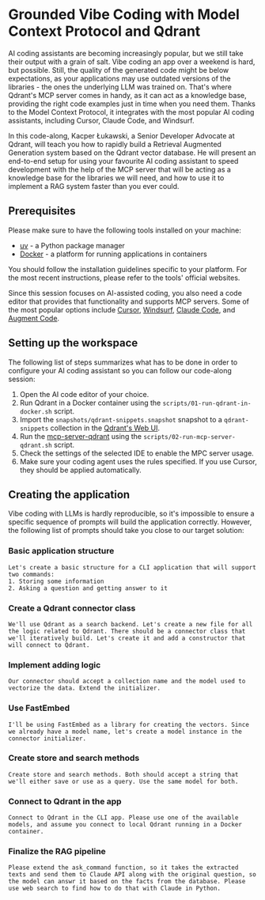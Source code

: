 # Grounded Vibe Coding with Model Context Protocol and Qdrant

AI coding assistants are becoming increasingly popular, but we still take their output with a grain of salt. Vibe coding an app over a weekend is hard, but possible. Still, the quality of the generated code might be below expectations, as your applications may use outdated versions of the libraries - the ones the underlying LLM was trained on. That's where Qdrant's MCP server comes in handy, as it can act as a knowledge base, providing the right code examples just in time when you need them. Thanks to the Model Context Protocol, it integrates with the most popular AI coding assistants, including Cursor, Claude Code, and Windsurf.

In this code-along, Kacper Łukawski, a Senior Developer Advocate at Qdrant, will teach you how to rapidly build a Retrieval Augmented Generation system based on the Qdrant vector database. He will present an end-to-end setup for using your favourite AI coding assistant to speed development with the help of the MCP server that will be acting as a knowledge base for the libraries we will need, and how to use it to implement a RAG system faster than you ever could.

## Prerequisites

Please make sure to have the following tools installed on your machine:

- [uv](https://docs.astral.sh/uv/) - a Python package manager
- [Docker](https://www.docker.com/) - a platform for running applications in containers

You should follow the installation guidelines specific to your platform. For the most recent instructions, please refer to the tools' official websites.

Since this session focuses on AI-assisted coding, you also need a code editor that provides that functionality and supports MCP servers. Some of the most popular options include [Cursor](https://cursor.com), [Windsurf](Windsurf), [Claude Code](https://www.anthropic.com/claude-code), and [Augment Code](https://www.augmentcode.com/).

## Setting up the workspace

The following list of steps summarizes what has to be done in order to configure your AI coding assistant so you can follow our code-along session:

1. Open the AI code editor of your choice. 
2. Run Qdrant in a Docker container using the `scripts/01-run-qdrant-in-docker.sh` script.
3. Import the `snapshots/qdrant-snippets.snapshot` snapshot to a `qdrant-snippets` collection in the [Qdrant's Web UI](http://localhost:6333).
4. Run the [mcp-server-qdrant](https://github.com/qdrant/mcp-server-qdrant) using the `scripts/02-run-mcp-server-qdrant.sh` script.
5. Check the settings of the selected IDE to enable the MPC server usage.
6. Make sure your coding agent uses the rules specified. If you use Cursor, they should be applied automatically.

## Creating the application

Vibe coding with LLMs is hardly reproducible, so it's impossible to ensure a specific sequence of prompts will build the application correctly. However, the following list of prompts should take you close to our target solution:

### Basic application structure

```
Let's create a basic structure for a CLI application that will support two commands: 
1. Storing some information
2. Asking a question and getting answer to it
```

### Create a Qdrant connector class

```
We'll use Qdrant as a search backend. Let's create a new file for all the logic related to Qdrant. There should be a connector class that we'll iteratively build. Let's create it and add a constructor that will connect to Qdrant.
```

### Implement adding logic

```
Our connector should accept a collection name and the model used to vectorize the data. Extend the initializer.
```

### Use FastEmbed

```
I'll be using FastEmbed as a library for creating the vectors. Since we already have a model name, let's create a model instance in the connector initializer.
```

### Create store and search methods

```
Create store and search methods. Both should accept a string that we'll either save or use as a query. Use the same model for both.
```

### Connect to Qdrant in the app

```
Connect to Qdrant in the CLI app. Please use one of the available models, and assume you connect to local Qdrant running in a Docker container.
```

### Finalize the RAG pipeline

```
Please extend the ask_command function, so it takes the extracted texts and send them to Claude API along with the original question, so the model can answr it based on the facts from the database. Please use web search to find how to do that with Claude in Python.
```
